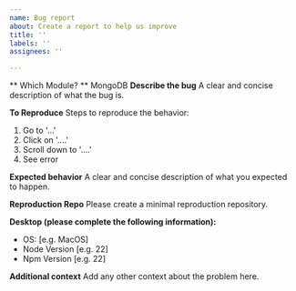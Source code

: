 ```yaml
---
name: Bug report
about: Create a report to help us improve
title: ''
labels: ''
assignees: ''

---
```


** Which Module? **
MongoDB
**Describe the bug**
A clear and concise description of what the bug is.

**To Reproduce**
Steps to reproduce the behavior:
1. Go to '...'
2. Click on '....'
3. Scroll down to '....'
4. See error

**Expected behavior**
A clear and concise description of what you expected to happen.

**Reproduction Repo**
Please create a minimal reproduction repository.

**Desktop (please complete the following information):**
 - OS: [e.g. MacOS]
 - Node Version [e.g. 22]
 - Npm Version [e.g. 22]

**Additional context**
Add any other context about the problem here.
